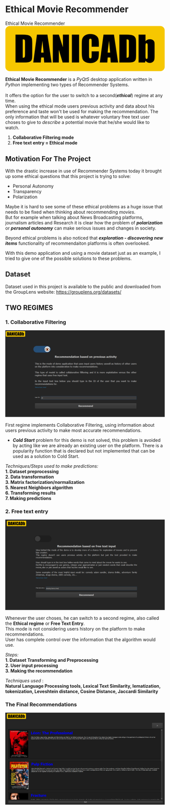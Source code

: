# Ethical Movie Recommender
Ethical Movie Recommender
![](images/danicadb.png)

__Ethical Movie Recommender__ is a _PyQt5_ desktop application written in _Python_ implementing two types of Recommender Systems.<br><br>
It offers the option for the user to switch to a second(___ethical___) regime at any time. <br>
When using the ethical mode users previous activity and data about his preference and taste won't be used for making the recommendation. The only information that will be used is
whatever voluntary free text user choses to give to _describe_ a potential movie that he/she would like to watch.

1. __Collaborative Filtering mode__
2. __Free text entry = Ethical mode__

## Motivation For The Project

With the drastic increase in use of Recommender Systems today it brought up
some ethical questions that this project is trying to solve:
* Personal Autonomy
* Transparency
* Polarization

Maybe it is hard to see some of these ethical problems as a huge issue that needs to be fixed when thinking about recommending _movies_.<br>
But for example when talking about News Broadcasting platforms, journalism articles and Research it is clear how
the problem of ___polarization___ or ___personal autonomy___ can make serious issues and changes in society.

Beyond ethical problems is also noticed that ___exploration - discovering new items___   functionality of recommendaiton platforms is often overlooked.

With this demo application and using a movie dataset just as an example, I tried to give one of the possible solutions to these problems.

## Dataset
Dataset used in this project is available to the public and downloaded from the GroupLens website:
https://grouplens.org/datasets/

## TWO REGIMES
### 1. Collaborative Filtering
![](images/1.PNG)

First regime implements Collaborative Filtering, using information about users previous activity to make most accurate recommendations.
* ___Cold Start___ problem for this demo is not solved, this problem is avoided by acting like we are already an existing
user on the platform. There is a popularity function that is declared but not implemented that can be used as  a solution to Cold Start.

_Techniques/Steps used to make predictions:_ <br>
  __1. Dataset preprocessing__ <br>
  __2. Data transformation__ <br>
  __3. Matrix factorization/normalization__ <br>
  __5. Nearest Neighbors algorithm__ <br>
  __6. Transforming results__ <br>
  __7. Making predictions__ <br>

### 2. Free text entry
![](images/6.PNG)

Whenever the user choses, he can switch to a second regime, also called the __Ethical regime__ or __Free Text Entry__.<br>
This mode is not considering users history on the platform to make recommendations.<br>
User has complete control over the information that the algorithm would use.

_Steps:_ <br>
  __1. Dataset Transforming and Preprocessing__ <br>
  __2. User input processing__ <br>
  __3. Making the recommendation__ <br>

_Techniques used_ :<br> __Natural Language Processing tools, Lexical Text Similarity, lematization, tokenization, Leveshtein distance, Cosine Distance, Jaccardi Similarity <br>__

### The Final Recommendations
![](images/7.PNG)
